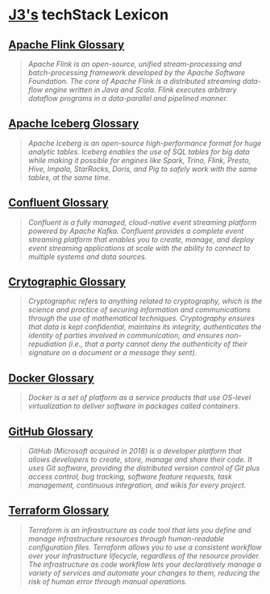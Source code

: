 # [J3's](https://linkedin.com/in/jeffreyjonathanjennings) techStack Lexicon

## [Apache Flink Glossary](./apache-flink-glossary.md)
> _Apache Flink is an open-source, unified stream-processing and batch-processing framework developed by the Apache Software Foundation.  The core of Apache Flink is a distributed streaming data-flow engine written in Java and Scala.  Flink executes arbitrary dataflow programs in a data-parallel and pipelined manner._

## [Apache Iceberg Glossary](./apache-iceberg-glossary.md)
> _Apache Iceberg is an open-source high-performance format for huge analytic tables. Iceberg enables the use of SQL tables for big data while making it possible for engines like Spark, Trino, Flink, Presto, Hive, Impala, StarRocks, Doris, and Pig to safely work with the same tables, at the same time._

## [Confluent Glossary](./confluent-glossary.md)
> _Confluent is a fully managed, cloud-native event streaming platform powered by Apache Kafka.  Confluent provides a complete event streaming platform that enables you to create, manage, and deploy event streaming applications at scale with the ability to connect to multiple systems and data sources._

## [Crytographic Glossary](./cryptographic-glossary.md)
> _Cryptographic refers to anything related to cryptography, which is the science and practice of securing information and communications through the use of mathematical techniques.  Cryptography ensures that data is kept confidential, maintains its integrity, authenticates the identity of parties involved in communication, and ensures non-repudiation (i.e., that a party cannot deny the authenticity of their signature on a document or a message they sent)._

## [Docker Glossary](./docker-glossary.md)
> _Docker is a set of platform as a service products that use OS-level virtualization to deliver software in packages called containers._

## [GitHub Glossary](./github-glossary.md)
> _GitHub (Microsoft acquired in 2018) is a developer platform that allows developers to create, store, manage and share their code.  It uses Git software, providing the distributed version control of Git plus access control, bug tracking, software feature requests, task management, continuous integration, and wikis for every project._

## [Terraform Glossary](./terraform-glossary.md)
> _Terraform is an infrastructure as code tool that lets you define and manage infrastructure resources through human-readable configuration files.  Terraform allows you to use a consistent workflow over your infrastructure lifecycle, regardless of the resource provider.  The infrastructure as code workflow lets your declaratively manage a variety of services and automate your changes to them, reducing the risk of human error through manual operations._
